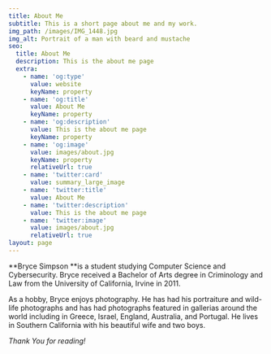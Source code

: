 ```yaml
---
title: About Me
subtitle: This is a short page about me and my work.
img_path: /images/IMG_1448.jpg
img_alt: Portrait of a man with beard and mustache
seo:
  title: About Me
  description: This is the about me page
  extra:
    - name: 'og:type'
      value: website
      keyName: property
    - name: 'og:title'
      value: About Me
      keyName: property
    - name: 'og:description'
      value: This is the about me page
      keyName: property
    - name: 'og:image'
      value: images/about.jpg
      keyName: property
      relativeUrl: true
    - name: 'twitter:card'
      value: summary_large_image
    - name: 'twitter:title'
      value: About Me
    - name: 'twitter:description'
      value: This is the about me page
    - name: 'twitter:image'
      value: images/about.jpg
      relativeUrl: true
layout: page
---
```

\*\*Bryce Simpson \*\*is a student studying Computer Science and Cybersecurity.  Bryce received a Bachelor of Arts degree in Criminology and Law from the University of California, Irvine in 2011.

As a hobby, Bryce enjoys photography.  He has had his portraiture and wild-life photographs and has had photographs featured in gallerias around the world including in Greece, Israel, England, Australia, and Portugal.  He lives in Southern California with his beautiful wife and two boys.

*Thank You for reading!*
